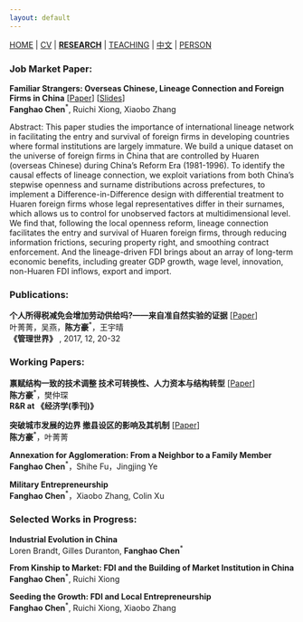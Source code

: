```yaml
---
layout: default
---
```


[HOME](./index.md) | [CV](./assets/FanghaoChen_AcademiaCV_eng-210821.pdf) | [**RESEARCH**](./) | [TEACHING](./teaching.md) | [中文](./Chinese.md) | [PERSON](./person.md)

### Job Market Paper:

**Familiar Strangers: Overseas Chinese, Lineage Connection and Foreign Firms in China** [[Paper](./assets/JMP_210811.pdf)] [[Slides](./assets/familiar_stranger_slides_210703.pdf)]<br/>
**Fanghao Chen**<sup>*</sup>, Ruichi Xiong, Xiaobo Zhang

Abstract: This paper studies the importance of international lineage network in facilitating the entry and survival of foreign firms in developing countries where formal institutions are largely immature. We build a unique dataset on the universe of foreign firms in China that are controlled by Huaren (overseas Chinese) during China’s Reform Era (1981-1996). To identify the causal effects of lineage connection, we exploit variations from both China’s stepwise openness and surname distributions across prefectures, to implement a Difference-in-Difference design with differential treatment to Huaren foreign firms whose legal representatives differ in their surnames, which allows us to control for unobserved factors at multidimensional level. We find that, following the local openness reform, lineage connection facilitates the entry and survival of Huaren foreign firms, through reducing information frictions, securing property right, and smoothing contract enforcement. And the lineage-driven FDI brings about an array of long-term economic benefits, including greater GDP growth, wage level, innovation, non-Huaren FDI inflows, export and import.

### Publications:
  
**个人所得税减免会增加劳动供给吗?——来自准自然实验的证据** [[Paper](./http://www.cnki.com.cn/Article/CJFDTOTAL-GLSJ201712009.htm)] <br/>
叶菁菁，吴燕，**陈方豪**<sup>*</sup>，王宇晴 <br/>
**《管理世界》** , 2017, 12, 20-32

### Working Papers:

**禀赋结构一致的技术调整 技术可转换性、人力资本与结构转型** [[Paper](./techchange_paper.pdf)] <br/>
**陈方豪**<sup>*</sup>，樊仲琛 <br/>
**R&R at 《经济学(季刊)》** 

**突破城市发展的边界 撤县设区的影响及其机制** [[Paper](./annex_paper.pdf)] <br/>
**陈方豪**<sup>*</sup>，叶菁菁

**Annexation for Agglomeration: From a Neighbor to a Family Member** <br/>
**Fanghao Chen**<sup>*</sup>，Shihe Fu，Jingjing Ye

**Military Entrepreneurship** <br/>
**Fanghao Chen**<sup>*</sup>，Xiaobo Zhang, Colin Xu

### Selected Works in Progress:

**Industrial Evolution in China** <br/>
Loren Brandt, Gilles Duranton, **Fanghao Chen**<sup>*</sup>

**From Kinship to Market: FDI and the Building of Market Institution in China** <br/>
**Fanghao Chen**<sup>*</sup>, Ruichi Xiong

**Seeding the Growth: FDI and Local Entrepreneurship** <br/>
**Fanghao Chen**<sup>*</sup>, Ruichi Xiong, Xiaobo Zhang
